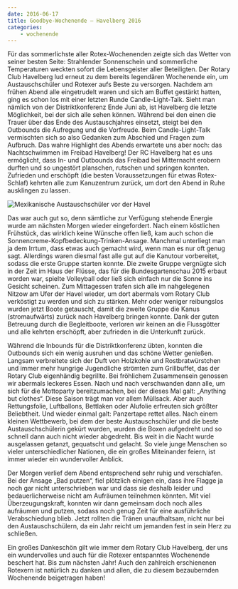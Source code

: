 ```yaml
---
date: 2016-06-17
title: Goodbye-Wochenende – Havelberg 2016
categories:
    - wochenende
---
```

Für das sommerlichste aller Rotex-Wochenenden zeigte sich das Wetter von seiner
besten Seite: Strahlender Sonnenschein und sommerliche Temperaturen weckten
sofort die Lebensgeister aller Beteiligten. Der Rotary Club Havelberg lud erneut
zu dem bereits legendären Wochenende ein, um Austauschschüler und Rotexer aufs
Beste zu versorgen. Nachdem am frühen Abend alle eingetrudelt waren und sich am
Buffet gestärkt hatten, ging es schon los mit einer letzten Runde
Candle-Light-Talk. Sieht man nämlich von der Distriktkonferenz Ende Juni ab, ist
Havelberg die letzte Möglichkeit, bei der sich alle sehen können. Während bei
den einen die Trauer über das Ende des Austauschjahres einsetzt, steigt bei den
Outbounds die Aufregung und die Vorfreude. Beim Candle-Light-Talk vermischten
sich so also Gedanken zum Abschied und Fragen zum Aufbruch. Das wahre Highlight
des Abends erwartete uns aber noch: das Nachtschwimmen im Freibad Havelberg! Der
RC Havelberg hat es uns ermöglicht, dass In- und Outbounds das Freibad bei
Mitternacht erobern durften und so ungestört planschen, rutschen und springen
konnten. Zufrieden und erschöpft (die besten Voraussetzungen für etwas
Rotex-Schlaf) kehrten alle zum Kanuzentrum zurück, um dort den Abend in Ruhe
ausklingen zu lassen.

![Mexikanische Austauschschüler vor der Havel](/img/2016-havelberg.jpg)

Das war auch gut so, denn sämtliche zur Verfügung stehende Energie wurde am
nächsten Morgen wieder eingefordert. Nach einem köstlichen Frühstück, das
wirklich keine Wünsche offen ließ, kam auch schon die
Sonnencreme-Kopfbedeckung-Trinken-Ansage. Manchmal unterliegt man ja dem Irrtum,
dass etwas auch gemacht wird, wenn man es nur oft genug sagt. Allerdings waren
diesmal fast alle gut auf die Kanutour vorbereitet, sodass die erste Gruppe
starten konnte. Die zweite Gruppe vergnügte sich in der Zeit im Haus der Flüsse,
das für die Bundesgartenschau 2015 erbaut worden war, spielte Volleyball oder
ließ sich einfach nur die Sonne ins Gesicht scheinen. Zum Mittagessen trafen
sich alle im nahgelegenen Nitzow am Ufer der Havel wieder, um dort abermals vom
Rotary Club verköstigt zu werden und sich zu stärken. Mehr oder weniger
reibungslos wurden jetzt Boote getauscht, damit die zweite Gruppe die Kanus
(stromaufwärts) zurück nach Havelberg bringen konnte. Dank der guten Betreuung
durch die Begleitboote, verloren wir keinen an die Flussgötter und alle kehrten
erschöpft, aber zufrieden in die Unterkunft zurück.

Während die Inbounds für die Distriktkonferenz übten, konnten die Outbounds sich
ein wenig ausruhen und das schöne Wetter genießen. Langsam verbreitete sich der
Duft von Holzkohle und Rostbratwürstchen und immer mehr hungrige Jugendliche
strömten zum Grillbuffet, das der Rotary Club eigenhändig begrillte. Bei
fröhlichem Zusammensein genossen wir abermals leckeres Essen. Nach und nach
verschwanden dann alle, um sich für die Mottoparty bereitzumachen, bei der
dieses Mal galt: „Anything but clothes“. Diese Saison trägt man vor allem
Müllsack. Aber auch Rettungsfolie, Luftballons, Bettlaken oder Alufolie
erfreuten sich größter Beliebtheit. Und wieder einmal galt: Panzertape rettet
alles. Nach einem kleinen Wettbewerb, bei dem der beste Austauschschüler und die
beste Austauschschülerin gekürt wurden, wurden die Boxen aufgedreht und so
schnell dann auch nicht wieder abgedreht. Bis weit in die Nacht wurde
ausgelassen getanzt, gequatscht und gelacht. So viele junge Menschen so vieler
unterschiedlicher Nationen, die ein großes Miteinander feiern, ist immer wieder
ein wundervoller Anblick.

Der Morgen verlief dem Abend entsprechend sehr ruhig und verschlafen. Bei der
Ansage „Bad putzen“, fiel plötzlich einigen ein, dass ihre Flagge ja noch gar
nicht unterschrieben war und dass sie deshalb leider und bedauerlicherweise
nicht am Aufräumen teilnehmen könnten. Mit viel Überzeugungskraft, konnten wir
dann gemeinsam doch noch alles aufräumen und putzen, sodass noch genug Zeit für
eine ausführliche Verabschiedung blieb. Jetzt rollten die Tränen unaufhaltsam,
nicht nur bei den Austauschschülern, da ein Jahr reicht um jemanden fest in sein
Herz zu schließen.

Ein großes Dankeschön gilt wie immer dem Rotary Club Havelberg, der uns ein
wundervolles und auch für die Rotexer entspanntes Wochenende beschert hat. Bis
zum nächsten Jahr! Auch den zahlreich erschienenen Rotexern ist natürlich zu
danken und allen, die zu diesem bezaubernden Wochenende beigetragen haben!